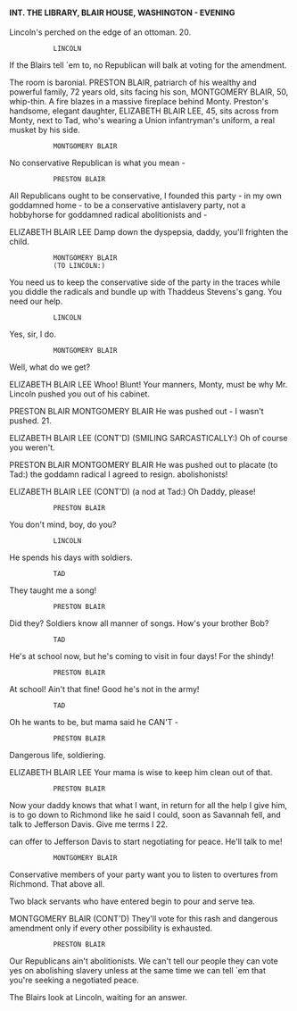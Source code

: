 #### INT. THE LIBRARY, BLAIR HOUSE, WASHINGTON - EVENING

Lincoln's perched on the edge of an ottoman.
20.

			   LINCOLN
If the Blairs tell `em to, no
Republican will balk at voting for
the amendment.

The room is baronial. PRESTON BLAIR, patriarch of his wealthy
and powerful family, 72 years old, sits facing his son,
MONTGOMERY BLAIR, 50, whip-thin. A fire blazes in a massive
fireplace behind Monty. Preston's handsome, elegant daughter,
ELIZABETH BLAIR LEE, 45, sits across from Monty, next to Tad,
who's wearing a Union infantryman's uniform, a real musket by
his side.

			   MONTGOMERY BLAIR
No conservative Republican is what
you mean -

			   PRESTON BLAIR
All Republicans ought to be
conservative, I founded this party -
in my own goddamned home - to be a
conservative antislavery party, not
a hobbyhorse for goddamned radical
abolitionists and -

ELIZABETH BLAIR LEE
Damp down the dyspepsia, daddy,
you'll frighten the child.

			   MONTGOMERY BLAIR
			   (TO LINCOLN:)
You need us to keep the
conservative side of the party in
the traces while you diddle the
radicals and bundle up with
Thaddeus Stevens's gang. You need
our help.

			   LINCOLN
Yes, sir, I do.

			   MONTGOMERY BLAIR
Well, what do we get?

ELIZABETH BLAIR LEE
Whoo! Blunt! Your manners, Monty,
must be why Mr. Lincoln pushed you
out of his cabinet.

PRESTON BLAIR MONTGOMERY BLAIR
He was pushed out - I wasn't pushed.
21.

ELIZABETH BLAIR LEE (CONT'D)
			   (SMILING SARCASTICALLY:)
Oh of course you weren't.

PRESTON BLAIR MONTGOMERY BLAIR
He was pushed out to placate (to Tad:)
the goddamn radical I agreed to resign.
abolishonists!

ELIZABETH BLAIR LEE (CONT'D)
(a nod at Tad:)
Oh Daddy, please!

			   PRESTON BLAIR
You don't mind, boy, do you?

			   LINCOLN
He spends his days with soldiers.

			   TAD
They taught me a song!

			   PRESTON BLAIR
Did they? Soldiers know all manner
of songs. How's your brother Bob?

			   TAD
He's at school now, but he's coming
to visit in four days! For the
shindy!

			   PRESTON BLAIR
At school! Ain't that fine! Good
he's not in the army!

			   TAD
Oh he wants to be, but mama said he
			   CAN'T -

			   PRESTON BLAIR
Dangerous life, soldiering.

ELIZABETH BLAIR LEE
Your mama is wise to keep him clean
out of that.

			   PRESTON BLAIR
Now your daddy knows that what I
want, in return for all the help I
give him, is to go down to Richmond
like he said I could, soon as
Savannah fell, and talk to
Jefferson Davis. Give me terms I
22.

can offer to Jefferson Davis to
start negotiating for peace. He'll
talk to me!

			   MONTGOMERY BLAIR
Conservative members of your party
want you to listen to overtures
from Richmond. That above all.

Two black servants who have entered begin to pour and serve
tea.

MONTGOMERY BLAIR (CONT'D)
They'll vote for this rash and
dangerous amendment only if every
other possibility is exhausted.

			   PRESTON BLAIR
Our Republicans ain't
abolitionists. We can't tell our
people they can vote yes on
abolishing slavery unless at the
same time we can tell `em that
you're seeking a negotiated peace.

The Blairs look at Lincoln, waiting for an answer.
